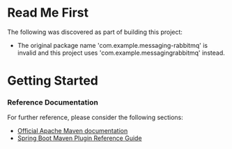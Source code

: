 # Read Me First
The following was discovered as part of building this project:

* The original package name 'com.example.messaging-rabbitmq' is invalid and this project uses 'com.example.messagingrabbitmq' instead.

# Getting Started

### Reference Documentation
For further reference, please consider the following sections:

* [Official Apache Maven documentation](https://maven.apache.org/guides/index.html)
* [Spring Boot Maven Plugin Reference Guide](https://docs.spring.io/spring-boot/docs/2.2.2.RELEASE/maven-plugin/)

